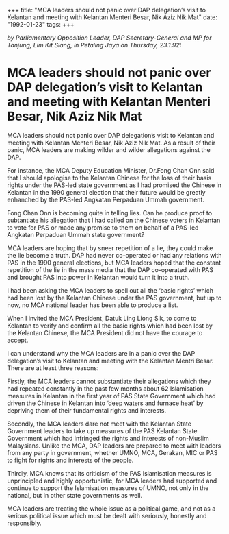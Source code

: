 +++ 
title: "MCA leaders should not panic over DAP delegation’s visit to Kelantan and meeting with Kelantan Menteri Besar, Nik Aziz Nik Mat"
date: "1992-01-23"
tags:
+++

_by Parliamentary Opposition Leader, DAP Secretary-General and MP for Tanjung, Lim Kit Siang, in Petaling Jaya on Thursday, 23.1.92:_

# MCA leaders should not panic over DAP delegation’s visit to Kelantan and meeting with Kelantan Menteri Besar, Nik Aziz Nik Mat

MCA leaders should not panic over DAP delegation’s visit to Kelantan and meeting with Kelantan Menteri Besar, Nik Aziz Nik Mat. As a result of their panic, MCA leaders are making wilder and wilder allegations against the DAP.</u>

For instance, the MCA Deputy Education Minister, Dr.Fong Chan Onn said that I should apologise to the Kelantan Chinese for the loss of their basis rights under the PAS-led state government as I had promised the Chinese in Kelantan in the 1990 general election that their future would be greatly enhanched by the PAS-led Angkatan Perpaduan Ummah government.

Fong Chan Onn is becoming quite in telling lies. Can he produce proof to subtantiate his allegation that I had called on the Chinese voters in Kelantan to vote for PAS or made any promise to them on behalf of a PAS-led Angkatan Perpaduan Ummah state government?

MCA leaders are hoping that by sneer repetition of a lie, they could make the lie become a truth. DAP had never co-operated or had any relations with PAS in the 1990 general elections, but MCA leaders hoped that the constant repetition of the lie in the mass media that the DAP co-operated with PAS and brought PAS into power in Kelantan would turn it into a truth.

I had been asking the MCA leaders to spell out all the ‘basic rights’ which had been lost by the Kelantan Chinese under the PAS government, but up to now, no MCA national leader has been able to produce a list.

When I invited the MCA President, Datuk Ling Liong Sik, to come to Kelantan to verify and confirm all the basic rights which had been lost by the Kelantan Chinese, the MCA President did not have the courage to accept.

I can understand why the MCA leaders are in a panic over the DAP delegation’s visit to Kelantan and meeting with the Kelantan Mentri Besar. There are at least three reasons:

Firstly, the MCA leaders cannot substantiate their allegations which they had repeated constantly in the past few months about 62 Islamisation measures in Kelantan in the first year of PAS State Government which had driven the Chinese in Kelantan into ‘deep waters and furnace heat’ by depriving them of their fundamental rights and interests.

Secondly, the MCA leaders dare not meet with the Kelantan State Government leaders to take up measures of the PAS Kelantan State Government which had infringed the rights and interests of non-Muslim Malaysians. Unlike the MCA, DAP leaders are prepared to meet with leaders from any party in government, whether UMNO, MCA, Gerakan, MIC or PAS to fight for rights and interests of the people.

Thirdly, MCA knows that its criticism of the PAS Islamisation measures is unprincipled and highly opportunistic, for MCA leaders had supported and continue to support the Islamisation measures of UMNO, not only in the national, but in other state governments as well.

MCA leaders are treating the whole issue as a political game, and not as a serious political issue which must be dealt with seriously, honestly and responsibly.
 

